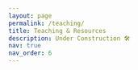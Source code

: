 ```yaml
---
layout: page
permalink: /teaching/
title: Teaching & Resources
description: Under Construction 🛠️
nav: true
nav_order: 6
---
```


